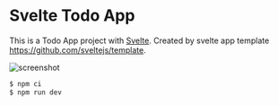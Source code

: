 # Svelte Todo App

This is a Todo App project with [Svelte](https://svelte.dev). Created by svelte app template https://github.com/sveltejs/template.


![screenshot]("https://github.com/toshi-toma/svelte-todoapp/screenshot.png")

```bash
$ npm ci
$ npm run dev
```
